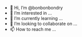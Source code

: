 - 👋 Hi, I’m @bonbonbondry
- 👀 I’m interested in ...
- 🌱 I’m currently learning ...
- 💞️ I’m looking to collaborate on ...
- 📫 How to reach me ...

<!---
bonbonbondry/bonbonbondry is a ✨ special ✨ repository because its `README.md` (this file) appears on your GitHub profile.
You can click the Preview link to take a look at your changes.
--->
